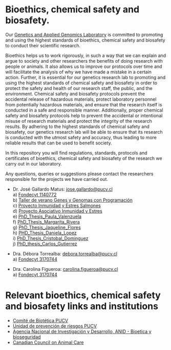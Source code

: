 # Bioethics, chemical safety and biosafety. 

Our [Genetics and Applied Genomics Laboratory](https://genomics.pucv.cl/) is committed to promoting and using the highest standards of bioethics, chemical safety and biosafety to conduct their scientific research. 

Bioethics helps us to work rigorously, in such a way that we can explain and argue to society and other researchers the benefits of doing research with people or animals. It also allows us to improve our protocols over time and will facilitate the analysis of why we have made a mistake in a certain action. Further, it is essential for our genetics research lab to promoting and using the highest standards of chemical safety and biosafety in order to protect the safety and health of our research staff, the public, and the environment. Chemical safety and biosafety protocols prevent the accidental release of hazardous materials, protect laboratory personnel from potentially hazardous materials, and ensure that the research itself is conducted in a safe and responsible manner. Additionally, proper chemical safety and biosafety protocols help to prevent the accidental or intentional misuse of research materials and protect the integrity of the research results. By adhering to the highest standards of chemical safety and biosafety, our genetics research lab will be able to ensure that its research is conducted with the utmost safety and accuracy, thus leading to more reliable results that can be used to benefit society.

In this repository you will find regulations, standards, protocols and certificates of bioethics, chemical safety and biosafety of the research we carry out in our laboratory.

Any questions, queries or suggestions please contact the researchers responsible for the projects we have carried out.

- Dr. José Gallardo Matus: jose.gallardo@pucv.cl  
  a) [Fondecyt 1140772](https://github.com/GenomicsLaboratory/Bioethics/tree/main/Fondecyt_1140772)  
  b) [Taller de verano Genes y Genomas con Programación](https://github.com/GenomicsLaboratory/Bioethics/tree/main/PUCV_Taller_Genes_Genomas_2022)  
  c) [Proyecto Inmunidad y Estres Salmones](https://github.com/GenomicsLaboratory/Bioethics/tree/main/Proyecto_Inmunidad_Estres_Salmones_Camanchaca)  
  d) [Proyecto Asociativo Inmunidad y Estres](https://github.com/GenomicsLaboratory/Bioethics/tree/main/Proyecto_Inmunidad_Estres_Asociativo)  
  e) [PhD_Thesis_Paula_Valenzuela](https://github.com/GenomicsLaboratory/Bioethics/tree/main/PhD_Thesis_Paula_Valenzuela)  
  f) [PhD_Thesis_Margarita_Rivera](https://github.com/GenomicsLaboratory/Bioethics/tree/main/PhD_Thesis_Margarita_Rivera)  
  g) [PhD_Thesis_Jaqueline_Flores](https://github.com/GenomicsLaboratory/Bioethics/tree/main/PhD_Thesis_Jaqueline_Flores)  
  h) [PHD_Thesis_Daniela_Lopez](https://github.com/GenomicsLaboratory/Bioethics/tree/main/PHD_Thesis_Daniela_Lopez)  
  i) [PhD_Thesis_Cristobal_Dominguez](https://github.com/GenomicsLaboratory/Bioethics/tree/main/PhD_Thesis_Cristobal_Dominguez)  
  j) [PhD_thesis_Carlos_Gutierrez](https://github.com/GenomicsLaboratory/Bioethics/tree/main/PhD_thesis_Carlos_Gutierrez)  
  
- Dra. Débora Torrealba: debora.torrealba@pucv.cl  
  a) [Fondecyt 3170744](https://github.com/GenomicsLaboratory/Bioethics/tree/main/Fondecyt_3210502)  

- Dra. Carolina Figueroa: carolina.figueroa@pucv.cl  
  a) [Fondecyt 3170744](https://github.com/GenomicsLaboratory/Bioethics/tree/main/Fondecyt_3170744)  


# Relevant bioethics, chemical safety and biosafety links and institutions

- [Comité de Biotética PUCV](https://www.pucv.cl/uuaa/vriea/noticias/comite-de-bioetica-y-bioseguridad-pucv)
- [Unidad de prevención de riesgos PUCV](https://dgaeapucv.cl/prevencion-de-riesgos/)
- [Agencia Nacional de Investigación y Desarrollo, ANID - Bioetica y bioseguridad](https://www.anid.cl/ejes-estrategicos/investigacion-aplicada/bioetica-y-bioseguridad/)
- [Canadian Council on Animal Care](https://ccac.ca/)


